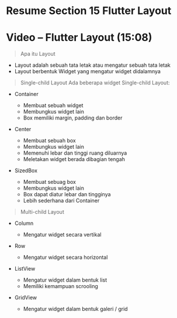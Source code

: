 # Resume Section 15 Flutter Layout
# Video – Flutter Layout (15:08)

> Apa itu Layout
- Layout adalah sebuah tata letak atau mengatur sebuah tata letak
- Layout berbentuk Widget yang mengatur widget didalamnya

> Single-child Layout
Ada beberapa widget Single-child Layout:
- Container
    - Membuat sebuah widget
    - Membungkus widget lain
    - Box memiliki margin, padding dan border

- Center
    - Membuat sebuah box
    - Membungkus widget lain
    - Memenuhi lebar dan tinggi ruang diluarnya
    - Meletakan widget berada dibagian tengah

- SizedBox
    - Membuat sebuag box
    - Membungkus widget lain
    - Box dapat diatur lebar dan tingginya
    - Lebih sederhana dari Container

> Multi-child Layout
- Column
    - Mengatur widget secara vertikal

- Row
    - Mengatur widget secara horizontal

- ListView
    - Mengatur widget dalam bentuk list
    - Memiliki kemampuan scrooling

- GridView
    - Mengatur widget dalam bentuk galeri / grid